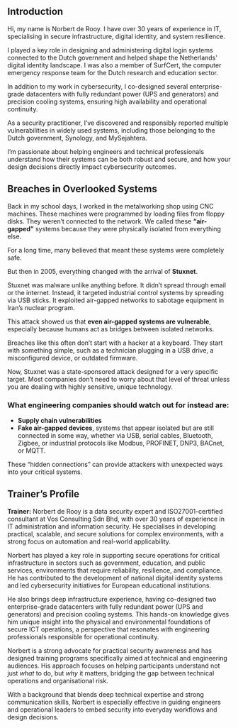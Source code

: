 ## Introduction

Hi, my name is Norbert de Rooy. I have over 30 years of experience in IT, specialising in secure infrastructure, digital identity, and system resilience.

I played a key role in designing and administering digital login systems connected to the Dutch government and helped shape the Netherlands' digital identity landscape. I was also a member of SurfCert, the computer emergency response team for the Dutch research and education sector.

In addition to my work in cybersecurity, I co-designed several enterprise-grade datacenters with fully redundant power (UPS and generators) and precision cooling systems, ensuring high availability and operational continuity.

As a security practitioner, I’ve discovered and responsibly reported multiple vulnerabilities in widely used systems, including those belonging to the Dutch government, Synology, and MySejahtera.

I’m passionate about helping engineers and technical professionals understand how their systems can be both robust and secure, and how your design decisions directly impact cybersecurity outcomes.

## Breaches in Overlooked Systems

Back in my school days, I worked in the metalworking shop using CNC machines. These machines were programmed by loading files from floppy disks. They weren’t connected to the network. We called these **“air-gapped”** systems because they were physically isolated from everything else.

For a long time, many believed that meant these systems were completely safe.

But then in 2005, everything changed with the arrival of **Stuxnet**.

Stuxnet was malware unlike anything before. It didn’t spread through email or the internet. Instead, it targeted industrial control systems by spreading via USB sticks. It exploited air-gapped networks to sabotage equipment in Iran’s nuclear program.

This attack showed us that **even air-gapped systems are vulnerable**, especially because humans act as bridges between isolated networks.

Breaches like this often don’t start with a hacker at a keyboard. They start with something simple, such as a technician plugging in a USB drive, a misconfigured device, or outdated firmware.

Now, Stuxnet was a state-sponsored attack designed for a very specific target. Most companies don’t need to worry about that level of threat unless you are dealing with highly sensitive, unique technology.

### What engineering companies should watch out for instead are:

- **Supply chain vulnerabilities**  
- **Fake air-gapped devices**,  systems that appear isolated but are still connected in some way, whether via USB, serial cables, Bluetooth, Zigbee, or industrial protocols like Modbus, PROFINET, DNP3, BACnet, or MQTT.

These “hidden connections” can provide attackers with unexpected ways into your critical systems.

## Trainer’s Profile

**Trainer:** Norbert de Rooy is a data security expert and ISO27001-certified consultant at Vos Consulting Sdn Bhd, with over 30 years of experience in IT administration and information security. He specialises in developing practical, scalable, and secure solutions for complex environments, with a strong focus on automation and real-world applicability.

Norbert has played a key role in supporting secure operations for critical infrastructure in sectors such as government, education, and public services, environments that require reliability, resilience, and compliance. He has contributed to the development of national digital identity systems and led cybersecurity initiatives for European educational institutions.

He also brings deep infrastructure experience, having co-designed two enterprise-grade datacenters with fully redundant power (UPS and generators) and precision cooling systems. This hands-on knowledge gives him unique insight into the physical and environmental foundations of secure ICT operations, a perspective that resonates with engineering professionals responsible for operational continuity.

Norbert is a strong advocate for practical security awareness and has designed training programs specifically aimed at technical and engineering audiences. His approach focuses on helping participants understand not just *what* to do, but *why* it matters, bridging the gap between technical operations and organisational risk.

With a background that blends deep technical expertise and strong communication skills, Norbert is especially effective in guiding engineers and operational leaders to embed security into everyday workflows and design decisions.
